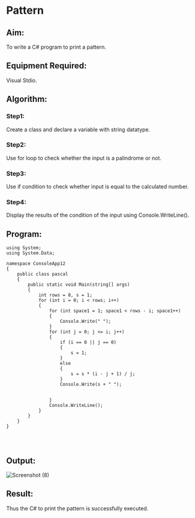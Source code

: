 # Pattern

## Aim:
To write a C# program to print a pattern.

## Equipment Required:
Visual Stdio.

## Algorithm:

### Step1:
Create a class and declare a variable with string datatype.
### Step2:
Use for loop to check whether the input is a palindrome or not.
### Step3:
Use if condition to check whether input is equal to the calculated number.
### Step4:
Display the results of the condition of the input using Console.WriteLine().



## Program:
```
using System;
using System.Data;

namespace ConsoleApp12
{
    public class pascal
    {
        public static void Main(string[] args)
        {
            int rows = 8, s = 1;
            for (int i = 0; i < rows; i++)
            {
                for (int space1 = 1; space1 < rows - i; space1++)
                {
                    Console.Write(" ");
                }
                for (int j = 0; j <= i; j++)
                {
                    if (i == 0 || j == 0)
                    {
                        s = 1;
                    }
                    else
                    {
                        s = s * (i - j + 1) / j;
                    }
                    Console.Write(s + " ");


                }
                Console.WriteLine();
            }
        }
    }
}




```

## Output:
![Screenshot (8)](https://user-images.githubusercontent.com/94508142/226585461-40438312-f6f1-4b41-a47a-66add994f246.png)


## Result:
Thus the C# to print the pattern is successfully executed.
